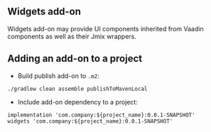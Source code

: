 ## Widgets add-on

Widgets add-on may provide UI components inherited from Vaadin components as well as their Jmix wrappers.

## Adding an add-on to a project

* Build publish add-on to `.m2`:

```
./gradlew clean assemble publishToMavenLocal
```

* Include add-on dependency to a project:

```
implementation 'com.company:${project_name}:0.0.1-SNAPSHOT'
widgets 'com.company:${project_name}:0.0.1-SNAPSHOT'
```
